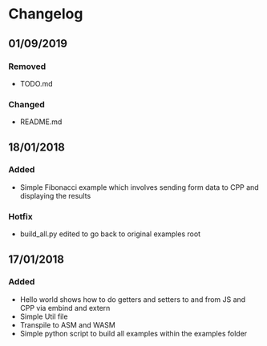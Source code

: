 # Changelog

## 01/09/2019

### Removed

- TODO.md

### Changed

- README.md

## 18/01/2018

### Added

- Simple Fibonacci example which involves sending form data to CPP and displaying the results

### Hotfix

- build_all.py edited to go back to original examples root

## 17/01/2018

### Added

- Hello world shows how to do getters and setters to and from JS and CPP via embind and extern
- Simple Util file
- Transpile to ASM and WASM
- Simple python script to build all examples within the examples folder
